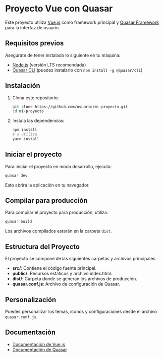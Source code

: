 # Proyecto Vue con Quasar

Este proyecto utiliza [Vue.js](https://vuejs.org/) como framework principal y [Quasar Framework](https://quasar.dev/) para la interfaz de usuario.

## Requisitos previos

Asegúrate de tener instalado lo siguiente en tu máquina:

- [Node.js](https://nodejs.org/) (versión LTS recomendada)
- [Quasar CLI](https://quasar.dev/start/quasar-cli) (puedes instalarlo con `npm install -g @quasar/cli`)

## Instalación

1. Clona este repositorio:

   ```bash
   git clone https://github.com/usuario/mi-proyecto.git
   cd mi-proyecto
   ```

2. Instala las dependencias:
   ```bash
   npm install
   # o utiliza
   yarn install
   ```

## Iniciar el proyecto

Para iniciar el proyecto en modo desarrollo, ejecuta:

```bash
quasar dev
```

Esto abrirá la aplicación en tu navegador.

## Compilar para producción

Para compilar el proyecto para producción, utiliza:

```bash
quasar build
```

Los archivos compilados estarán en la carpeta `dist`.

## Estructura del Proyecto

El proyecto se compone de las siguientes carpetas y archivos principales:

- **src/**: Contiene el código fuente principal.
- **public/**: Recursos estáticos y archivo index.html.
- **dist/**: Carpeta donde se generan los archivos de producción.
- **quasar.conf.js**: Archivo de configuración de Quasar.

## Personalización

Puedes personalizar los temas, íconos y configuraciones desde el archivo `quasar.conf.js`.

## Documentación

- [Documentación de Vue.js](https://vuejs.org/guide/introduction.html)
- [Documentación de Quasar](https://quasar.dev/)
